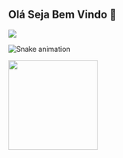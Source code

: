 ## Olá Seja Bem Vindo 👋

<div>
<a href="https://www.linkedin.com/in/cwbfabio/" target="_blank"><img loading="lazy" src="https://img.shields.io/badge/-LinkedIn-%230077B5?style=for-the-badge&logo=linkedin&logoColor=white" target="_blank"></a>   
</div>

![Snake animation](https://github.com/cwbffm/cwbffm/blob/output/github-contribution-grid-snake.svg)


<div>
<a href="https://github.com/cwbffm">
<img loading="lazy" height="180em" src="https://github-readme-stats.vercel.app/api?username=cwbffm&show_icons=true&theme=dracula&include_all_commits=true&count_private=true"/>
</div>
